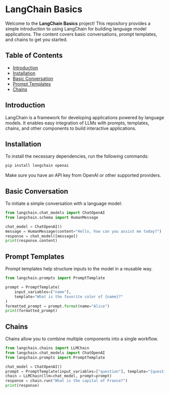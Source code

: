 # LangChain Basics

Welcome to the **LangChain Basics** project! This repository provides a simple introduction to using LangChain for building language model applications. The content covers basic conversations, prompt templates, and chains to get you started.

## Table of Contents
- [Introduction](#introduction)
- [Installation](#installation)
- [Basic Conversation](#basic-conversation)
- [Prompt Templates](#prompt-templates)
- [Chains](#chains)

## Introduction
LangChain is a framework for developing applications powered by language models. It enables easy integration of LLMs with prompts, templates, chains, and other components to build interactive applications.

## Installation
To install the necessary dependencies, run the following commands:

```bash
pip install langchain openai
```

Make sure you have an API key from OpenAI or other supported providers.

## Basic Conversation
To initiate a simple conversation with a language model:

```python
from langchain.chat_models import ChatOpenAI
from langchain.schema import HumanMessage

chat_model = ChatOpenAI()
message = HumanMessage(content="Hello, how can you assist me today?")
response = chat_model([message])
print(response.content)
```

## Prompt Templates
Prompt templates help structure inputs to the model in a reusable way.

```python
from langchain.prompts import PromptTemplate

prompt = PromptTemplate(
    input_variables=["name"],
    template="What is the favorite color of {name}?"
)
formatted_prompt = prompt.format(name="Alice")
print(formatted_prompt)
```

## Chains
Chains allow you to combine multiple components into a single workflow.

```python
from langchain.chains import LLMChain
from langchain.chat_models import ChatOpenAI
from langchain.prompts import PromptTemplate

chat_model = ChatOpenAI()
prompt = PromptTemplate(input_variables=["question"], template="{question}")
chain = LLMChain(llm=chat_model, prompt=prompt)
response = chain.run("What is the capital of France?")
print(response)
```
